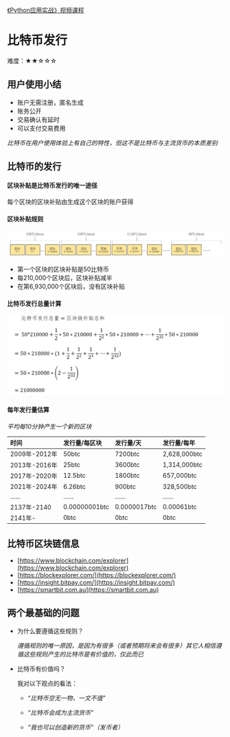 [《Python应用实战》视频课程](https://study.163.com/course/courseMain.htm?courseId=1209533804&share=2&shareId=400000000624093)

# 比特币发行

难度：★★☆☆☆

## 用户使用小结

- 账户无需注册，匿名生成
- 账务公开
- 交易确认有延时
- 可以支付交易费用

*比特币在用户使用体验上有自己的特性，但这不是比特币与主流货币的本质差别*

## 比特币的发行

#### 区块补贴是比特币发行的唯一途径

  每个区块的区块补贴由生成这个区块的账户获得

#### 区块补贴规则

![subsidy](images/subsidy.JPG)

- 第一个区块的区块补贴是50比特币
- 每210,000个区块后，区块补贴减半
- 在第6,930,000个区块后，没有区块补贴

#### 比特币发行总量计算

![subsidy sum](images/subsidy_sum.JPG)

#### 每年发行量估算

*平均每10分钟产生一个新的区块*

|时间|发行量/每区块|发行量/天|发行量/每年|
| :----- | :----- | :----- | :----- |
|2009年-2012年|50btc|7200btc|2,628,000btc|
|2013年-2016年|25btc|3600btc|1,314,000btc|
|2017年-2020年|12.5btc|1800btc|657,000btc|
|2021年-2024年|6.26btc|900btc|328,500btc|
|……|……|……|……|
|2137年-2140|0.00000001btc|0.0000017btc|0.00061btc|
|2141年-|0btc|0btc|0btc|

## 比特币区块链信息

- [https://www.blockchain.com/explorer](https://www.blockchain.com/explorer)
- [https://blockexplorer.com/](https://blockexplorer.com/)
- [https://insight.bitpay.com/](https://insight.bitpay.com/)
- [https://smartbit.com.au](https://smartbit.com.au)

## 两个最基础的问题

- 为什么要遵循这些规则？

  *遵循规则的唯一原因，是因为有很多（或者预期将来会有很多）其它人相信遵循这些规则产生的比特币是有价值的，仅此而已*

- 比特币有价值吗？

  我对以下观点的看法：

    + *“比特币空无一物，一文不值”*

    + *“比特币会成为主流货币”*

    + *“我也可以创造新的货币”（发币者）*
